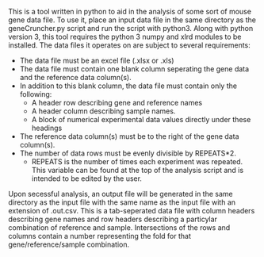 This is a tool written in python to aid in the analysis of some sort of mouse gene data file.
To use it, place an input data file in the same directory as the geneCruncher.py script and run the script with python3. Along with python version 3, this tool requires the python 3 numpy and xlrd modules to be installed.
The data files it operates on are subject to several requirements:
* The data file must be an excel file (.xlsx or .xls)
* The data file must contain one blank column seperating the gene data and the reference data column(s).
* In addition to this blank column, the data file must contain only the following:
  * A header row describing gene and reference names
  * A header column describing sample names.
  * A block of numerical experimental data values directly under these headings
* The reference data column(s) must be to the right of the gene data column(s).
* The number of data rows must be evenly divisible by REPEATS*2.
  * REPEATS is the number of times each experiment was repeated. This variable can be found at the top of the analysis script and is intended to be edited by the user.

Upon secessful analysis, an output file will be generated in the same directory as the input file with the same name as the input file with an extension of .out.csv. This is a tab-seperated data file with column headers describing gene names and row headers describing a particylar combination of reference and sample. Intersections of the rows and columns contain a number representing the fold for that gene/reference/sample combination.
